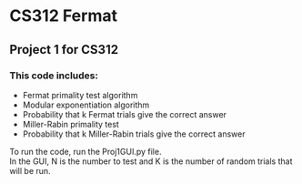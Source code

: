 # CS312 Fermat

## Project 1 for CS312

### This code includes:
<ul>
        <li>Fermat primality test algorithm</li>
        <li>Modular exponentiation algorithm</li>
        <li>Probability that k Fermat trials give the correct answer</li>
        <li>Miller-Rabin primality test</li>
        <li>Probability that k Miller-Rabin trials give the correct answer</li>
</ul>

To run the code, run the Proj1GUI.py file. <br>
In the GUI, N is the number to test and K is the number of random trials that will be run.